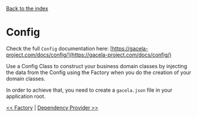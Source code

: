 [Back to the index](../docs)

# Config

Check the full `Config` documentation here: [https://gacela-project.com/docs/config/](https://gacela-project.com/docs/config/)

Use a Config Class to construct your business domain classes by injecting the data from the Config using the Factory
when you do the creation of your domain classes.

In order to achieve that, you need to create a `gacela.json` file in your application root.

[<< Factory](../docs/003_factory.md) | [Dependency Provider >>](../docs/005_dependency_provider.md)
